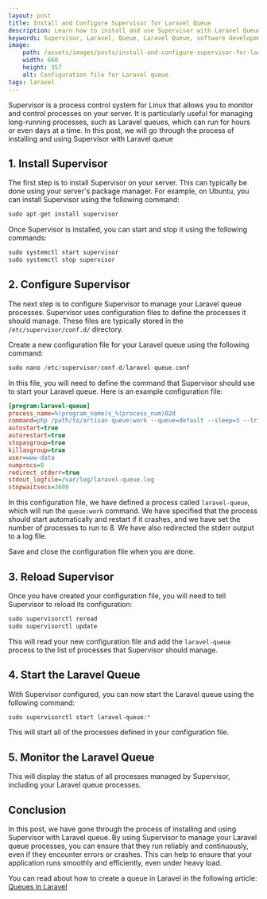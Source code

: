 ```yaml
---
layout: post
title: Install and Configure Supervisor for Laravel Queue
description: Learn how to install and use Supervisor with Laravel Queue. Maximize reliability, performance, and efficiency of your queue management.
keywords: Supervisor, Laravel, Queue, Laravel Queue, software development, programming
image:
    path: /assets/images/posts/install-and-configure-supervisor-for-laravel-queue.png
    width: 660
    height: 357
    alt: Configuration file for Laravel queue
tags: laravel
---
```


Supervisor is a process control system for Linux that allows you to monitor and control processes on your server.
It is particularly useful for managing long-running processes, such as Laravel queues, which can run for hours or even days at a time.
In this post, we will go through the process of installing and using Supervisor with Laravel queue

<h2>1. Install Supervisor</h2>

The first step is to install Supervisor on your server. This can typically be done using your server's package manager.
For example, on Ubuntu, you can install Supervisor using the following command:

```php
sudo apt-get install supervisor
```

Once Supervisor is installed, you can start and stop it using the following commands:

```php
sudo systemctl start supervisor
sudo systemctl stop supervisor
```

<h2>2. Configure Supervisor</h2>

The next step is to configure Supervisor to manage your Laravel queue processes.
Supervisor uses configuration files to define the processes it should manage.
These files are typically stored in the `/etc/supervisor/conf.d/` directory.

Create a new configuration file for your Laravel queue using the following command:

```php
sudo nano /etc/supervisor/conf.d/laravel-queue.conf
```

In this file, you will need to define the command that Supervisor should use to start your Laravel queue.
Here is an example configuration file:

```ini
[program:laravel-queue]
process_name=%(program_name)s_%(process_num)02d
command=php /path/to/artisan queue:work --queue=default --sleep=3 --tries=3 --max-time=3600
autostart=true
autorestart=true
stopasgroup=true
killasgroup=true
user=www-data
numprocs=8
redirect_stderr=true
stdout_logfile=/var/log/laravel-queue.log
stopwaitsecs=3600

```

In this configuration file, we have defined a process called `laravel-queue`, which will run the `queue:work` command.
We have specified that the process should start automatically and restart if it crashes, and we have set the number of processes to run to 8.
We have also redirected the stderr output to a log file.

Save and close the configuration file when you are done.

<h2>3. Reload Supervisor</h2>

Once you have created your configuration file, you will need to tell Supervisor to reload its configuration:

```php
sudo supervisorctl reread
sudo supervisorctl update
```

This will read your new configuration file and add the `laravel-queue` process to the list of processes that Supervisor should manage.

<h2>4. Start the Laravel Queue</h2>

With Supervisor configured, you can now start the Laravel queue using the following command:

```php
sudo supervisorctl start laravel-queue:*
```

This will start all of the processes defined in your configuration file.

<h2>5. Monitor the Laravel Queue</h2>

This will display the status of all processes managed by Supervisor, including your Laravel queue processes.

<h2>Conclusion</h2>

In this post, we have gone through the process of installing and using Supervisor with Laravel queue.
By using Supervisor to manage your Laravel queue processes, you can ensure that they run reliably and continuously,
even if they encounter errors or crashes. This can help to ensure that your application runs smoothly and efficiently,
even under heavy load.

You can read about how to create a queue in Laravel in the following article: <a href="{{ site.url }}/blog/queues-in-laravel">Queues in Laravel</a>